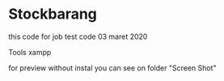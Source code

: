 # Stockbarang
 this code for job test code 03 maret 2020
 
 Tools
 xampp
 
for preview without instal you can see on folder "Screen Shot"

